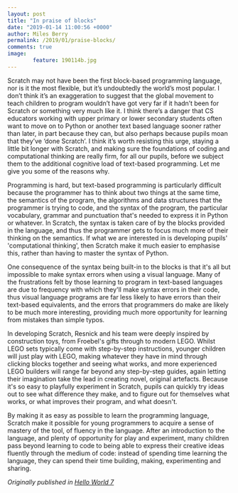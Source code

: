 ```yaml
---
layout: post
title: "In praise of blocks"
date: "2019-01-14 11:00:56 +0000"
author: Miles Berry
permalink: /2019/01/praise-blocks/
comments: true
image:
        feature: 190114b.jpg
---
```


Scratch may not have been the first block-based programming language, nor is it the most flexible, but it’s undoubtedly the world’s most popular. I don’t think it’s an exaggeration to suggest that the global movement to teach children to program wouldn’t have got very far if it hadn’t been for Scratch or something very much like it. I think there’s a danger that CS educators working with upper primary or lower secondary students often want to move on to Python or another text based language sooner rather than later, in part because they can, but also perhaps because pupils moan that they’ve ‘done Scratch’. I think it’s worth resisting this urge, staying a little bit longer with Scratch, and making sure the foundations of coding and computational thinking are really firm, for all our pupils, before we subject them to the additional cognitive load of text-based programming. Let me give you some of the reasons why. 

Programming is hard, but text-based programming is particularly difficult because  the programmer has to think about two things at the same time, the semantics of the program, the algorithms and data structures that the programmer is trying to code, and the syntax of the program, the particular vocabulary, grammar and punctuation that's needed to express it in Python or whatever. In Scratch, the syntax is taken care of by the blocks provided in the language, and thus the programmer gets to focus much more of their thinking on the semantics. If what we are interested in is developing pupils' 'computational thinking', then Scratch make it much easier to emphasise this, rather than having to master the syntax of Python.

One consequence of the syntax being built-in to the blocks is that it's all but impossible to make syntax errors when using a visual language. Many of the frustrations felt by those learning to program in text-based languages are due to frequency with which they'll make syntax errors in their code, thus visual language programs are far less likely to have errors than their text-based equivalents, and the errors that programmers do make are likely to be much more interesting, providing much more opportunity for learning from mistakes than simple typos.

In developing Scratch, Resnick and his team were deeply inspired by construction toys, from Froebel's gifts through to modern LEGO. Whilst LEGO sets typically come with step-by-step instructions, younger children will just play with LEGO, making whatever they have in mind through clicking blocks together and seeing what works, and more experienced LEGO builders will range far beyond any step-by-step guides, again letting their imagination take the lead in creating novel, original artefacts. Because it's so easy to playfully experiment in Scratch, pupils can quickly try ideas out to see what difference they make, and to figure out for themselves what works, or what improves their program, and what doesn't.

By making it as easy as possible to learn the programming language, Scratch make it possible for young programmers to acquire a sense of mastery of the tool, of fluency in the language. After an introduction to the language, and plenty of opportunity for play and experiment, many children pass beyond learning to code to being able to express their creative ideas fluently through the medium of code: instead of spending time learning the language, they can spend their time building, making, experimenting and sharing.


*Originally published in [Hello World 7](https://helloworld.raspberrypi.org/issues/7/pdf)*
